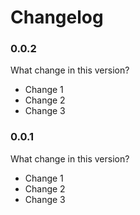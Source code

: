 # Changelog

### 0.0.2

What change in this version?

* Change 1
* Change 2
* Change 3

### 0.0.1

What change in this version?

* Change 1
* Change 2
* Change 3
